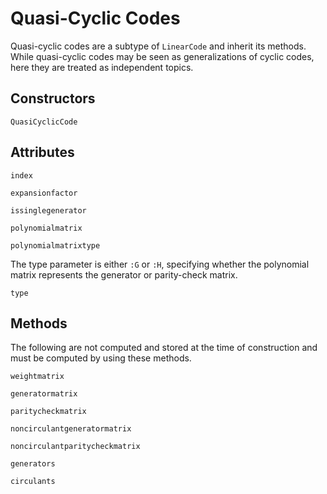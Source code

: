# Quasi-Cyclic Codes

Quasi-cyclic codes are a subtype of `LinearCode` and inherit its methods. While quasi-cyclic codes may be seen as generalizations of cyclic codes, here they are treated as independent topics.

## Constructors

```@docs
QuasiCyclicCode
```

## Attributes

```@docs
index
```

```@docs
expansionfactor
```

```@docs
issinglegenerator
```

```@docs
polynomialmatrix
```

```@docs
polynomialmatrixtype
```

The type parameter is either `:G` or `:H`, specifying whether the polynomial matrix represents the generator or parity-check matrix.
```@docs
type
```

## Methods

The following are not computed and stored at the time of construction and must be computed by using these methods.

```@docs
weightmatrix
```

```@docs
generatormatrix
```

```@docs
paritycheckmatrix
```

```@docs
noncirculantgeneratormatrix
```

```@docs
noncirculantparitycheckmatrix
```

```@docs
generators
```

```@docs
circulants
```